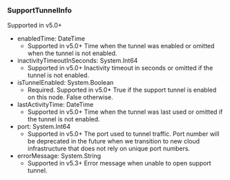 ### SupportTunnelInfo
Supported in v5.0+

- enabledTime: DateTime
  - Supported in v5.0+
Time when the tunnel was enabled or omitted when the tunnel is not enabled.
- inactivityTimeoutInSeconds: System.Int64
  - Supported in v5.0+
Inactivity timeout in seconds or omitted if the tunnel is not enabled.
- isTunnelEnabled: System.Boolean
  - Required. Supported in v5.0+
True if the support tunnel is enabled on this node. False otherwise.
- lastActivityTime: DateTime
  - Supported in v5.0+
Time when the tunnel was last used or omitted if the tunnel is not enabled.
- port: System.Int64
  - Supported in v5.0+
The port used to tunnel traffic. Port number will be deprecated in the future when we transition to new cloud infrastructure that does not rely on unique port numbers.
- errorMessage: System.String
  - Supported in v5.3+
Error message when unable to open support tunnel.
